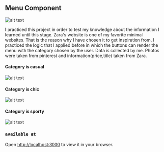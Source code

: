 ## Menu Component

![alt text](https://firebasestorage.googleapis.com/v0/b/birthday-react-6eca4.appspot.com/o/Clothing%2Fzara_screen_gif.gif?alt=media&token=3b78dbcf-a9e1-4f95-ba78-a26f6e9b6e2c)

I practiced this project in order to test my knowledge about the information I learned until this stage. Zara's website is one of my favorite minimal websites. That is the reason why I have chosen it to get inspiration from. I practiced the logic that I applied before in which the buttons can render the menu with the category chosen by the user. Data is collected by me. Photos were taken from pinterest and information(price,title) taken from Zara.

#### Category is casual

![alt text](https://firebasestorage.googleapis.com/v0/b/birthday-react-6eca4.appspot.com/o/Clothing%2Fzara_screen_casual.jpg?alt=media&token=bcbfd59e-3e62-432d-b4f9-89d685a7ac1a)

#### Category is chic

![alt text](https://firebasestorage.googleapis.com/v0/b/birthday-react-6eca4.appspot.com/o/Clothing%2Fzara_screen_chic.jpg?alt=media&token=e280005e-b53c-400c-b072-870d111f4220)

#### Category is sporty

![alt text](https://firebasestorage.googleapis.com/v0/b/birthday-react-6eca4.appspot.com/o/Clothing%2Fzara_screen_sporty.jpg?alt=media&token=6e11c87a-3df1-4789-9ff0-b69f98148883)

### `available at`

Open [http://localhost:3000](http://localhost:3000) to view it in your browser.
